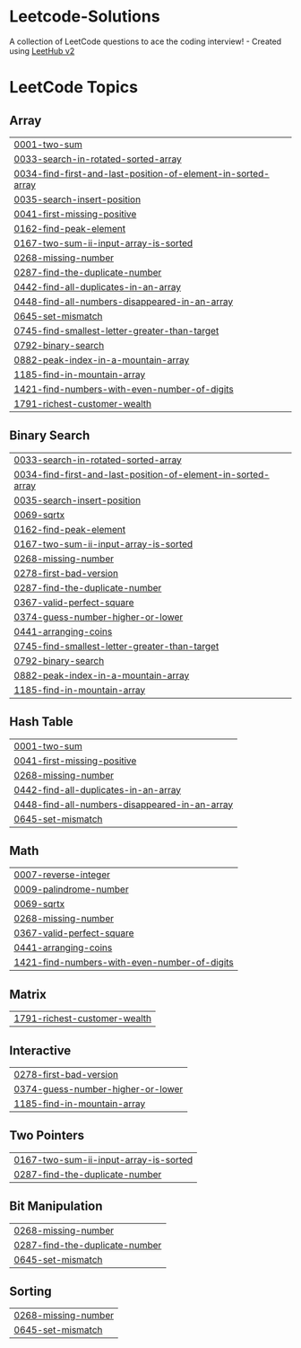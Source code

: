 # Leetcode-Solutions
A collection of LeetCode questions to ace the coding interview! - Created using [LeetHub v2](https://github.com/arunbhardwaj/LeetHub-2.0)

<!---LeetCode Topics Start-->
# LeetCode Topics
## Array
|  |
| ------- |
| [0001-two-sum](https://github.com/divyanshuchander/Leetcode-Solutions/tree/master/0001-two-sum) |
| [0033-search-in-rotated-sorted-array](https://github.com/divyanshuchander/Leetcode-Solutions/tree/master/0033-search-in-rotated-sorted-array) |
| [0034-find-first-and-last-position-of-element-in-sorted-array](https://github.com/divyanshuchander/Leetcode-Solutions/tree/master/0034-find-first-and-last-position-of-element-in-sorted-array) |
| [0035-search-insert-position](https://github.com/divyanshuchander/Leetcode-Solutions/tree/master/0035-search-insert-position) |
| [0041-first-missing-positive](https://github.com/divyanshuchander/Leetcode-Solutions/tree/master/0041-first-missing-positive) |
| [0162-find-peak-element](https://github.com/divyanshuchander/Leetcode-Solutions/tree/master/0162-find-peak-element) |
| [0167-two-sum-ii-input-array-is-sorted](https://github.com/divyanshuchander/Leetcode-Solutions/tree/master/0167-two-sum-ii-input-array-is-sorted) |
| [0268-missing-number](https://github.com/divyanshuchander/Leetcode-Solutions/tree/master/0268-missing-number) |
| [0287-find-the-duplicate-number](https://github.com/divyanshuchander/Leetcode-Solutions/tree/master/0287-find-the-duplicate-number) |
| [0442-find-all-duplicates-in-an-array](https://github.com/divyanshuchander/Leetcode-Solutions/tree/master/0442-find-all-duplicates-in-an-array) |
| [0448-find-all-numbers-disappeared-in-an-array](https://github.com/divyanshuchander/Leetcode-Solutions/tree/master/0448-find-all-numbers-disappeared-in-an-array) |
| [0645-set-mismatch](https://github.com/divyanshuchander/Leetcode-Solutions/tree/master/0645-set-mismatch) |
| [0745-find-smallest-letter-greater-than-target](https://github.com/divyanshuchander/Leetcode-Solutions/tree/master/0745-find-smallest-letter-greater-than-target) |
| [0792-binary-search](https://github.com/divyanshuchander/Leetcode-Solutions/tree/master/0792-binary-search) |
| [0882-peak-index-in-a-mountain-array](https://github.com/divyanshuchander/Leetcode-Solutions/tree/master/0882-peak-index-in-a-mountain-array) |
| [1185-find-in-mountain-array](https://github.com/divyanshuchander/Leetcode-Solutions/tree/master/1185-find-in-mountain-array) |
| [1421-find-numbers-with-even-number-of-digits](https://github.com/divyanshuchander/Leetcode-Solutions/tree/master/1421-find-numbers-with-even-number-of-digits) |
| [1791-richest-customer-wealth](https://github.com/divyanshuchander/Leetcode-Solutions/tree/master/1791-richest-customer-wealth) |
## Binary Search
|  |
| ------- |
| [0033-search-in-rotated-sorted-array](https://github.com/divyanshuchander/Leetcode-Solutions/tree/master/0033-search-in-rotated-sorted-array) |
| [0034-find-first-and-last-position-of-element-in-sorted-array](https://github.com/divyanshuchander/Leetcode-Solutions/tree/master/0034-find-first-and-last-position-of-element-in-sorted-array) |
| [0035-search-insert-position](https://github.com/divyanshuchander/Leetcode-Solutions/tree/master/0035-search-insert-position) |
| [0069-sqrtx](https://github.com/divyanshuchander/Leetcode-Solutions/tree/master/0069-sqrtx) |
| [0162-find-peak-element](https://github.com/divyanshuchander/Leetcode-Solutions/tree/master/0162-find-peak-element) |
| [0167-two-sum-ii-input-array-is-sorted](https://github.com/divyanshuchander/Leetcode-Solutions/tree/master/0167-two-sum-ii-input-array-is-sorted) |
| [0268-missing-number](https://github.com/divyanshuchander/Leetcode-Solutions/tree/master/0268-missing-number) |
| [0278-first-bad-version](https://github.com/divyanshuchander/Leetcode-Solutions/tree/master/0278-first-bad-version) |
| [0287-find-the-duplicate-number](https://github.com/divyanshuchander/Leetcode-Solutions/tree/master/0287-find-the-duplicate-number) |
| [0367-valid-perfect-square](https://github.com/divyanshuchander/Leetcode-Solutions/tree/master/0367-valid-perfect-square) |
| [0374-guess-number-higher-or-lower](https://github.com/divyanshuchander/Leetcode-Solutions/tree/master/0374-guess-number-higher-or-lower) |
| [0441-arranging-coins](https://github.com/divyanshuchander/Leetcode-Solutions/tree/master/0441-arranging-coins) |
| [0745-find-smallest-letter-greater-than-target](https://github.com/divyanshuchander/Leetcode-Solutions/tree/master/0745-find-smallest-letter-greater-than-target) |
| [0792-binary-search](https://github.com/divyanshuchander/Leetcode-Solutions/tree/master/0792-binary-search) |
| [0882-peak-index-in-a-mountain-array](https://github.com/divyanshuchander/Leetcode-Solutions/tree/master/0882-peak-index-in-a-mountain-array) |
| [1185-find-in-mountain-array](https://github.com/divyanshuchander/Leetcode-Solutions/tree/master/1185-find-in-mountain-array) |
## Hash Table
|  |
| ------- |
| [0001-two-sum](https://github.com/divyanshuchander/Leetcode-Solutions/tree/master/0001-two-sum) |
| [0041-first-missing-positive](https://github.com/divyanshuchander/Leetcode-Solutions/tree/master/0041-first-missing-positive) |
| [0268-missing-number](https://github.com/divyanshuchander/Leetcode-Solutions/tree/master/0268-missing-number) |
| [0442-find-all-duplicates-in-an-array](https://github.com/divyanshuchander/Leetcode-Solutions/tree/master/0442-find-all-duplicates-in-an-array) |
| [0448-find-all-numbers-disappeared-in-an-array](https://github.com/divyanshuchander/Leetcode-Solutions/tree/master/0448-find-all-numbers-disappeared-in-an-array) |
| [0645-set-mismatch](https://github.com/divyanshuchander/Leetcode-Solutions/tree/master/0645-set-mismatch) |
## Math
|  |
| ------- |
| [0007-reverse-integer](https://github.com/divyanshuchander/Leetcode-Solutions/tree/master/0007-reverse-integer) |
| [0009-palindrome-number](https://github.com/divyanshuchander/Leetcode-Solutions/tree/master/0009-palindrome-number) |
| [0069-sqrtx](https://github.com/divyanshuchander/Leetcode-Solutions/tree/master/0069-sqrtx) |
| [0268-missing-number](https://github.com/divyanshuchander/Leetcode-Solutions/tree/master/0268-missing-number) |
| [0367-valid-perfect-square](https://github.com/divyanshuchander/Leetcode-Solutions/tree/master/0367-valid-perfect-square) |
| [0441-arranging-coins](https://github.com/divyanshuchander/Leetcode-Solutions/tree/master/0441-arranging-coins) |
| [1421-find-numbers-with-even-number-of-digits](https://github.com/divyanshuchander/Leetcode-Solutions/tree/master/1421-find-numbers-with-even-number-of-digits) |
## Matrix
|  |
| ------- |
| [1791-richest-customer-wealth](https://github.com/divyanshuchander/Leetcode-Solutions/tree/master/1791-richest-customer-wealth) |
## Interactive
|  |
| ------- |
| [0278-first-bad-version](https://github.com/divyanshuchander/Leetcode-Solutions/tree/master/0278-first-bad-version) |
| [0374-guess-number-higher-or-lower](https://github.com/divyanshuchander/Leetcode-Solutions/tree/master/0374-guess-number-higher-or-lower) |
| [1185-find-in-mountain-array](https://github.com/divyanshuchander/Leetcode-Solutions/tree/master/1185-find-in-mountain-array) |
## Two Pointers
|  |
| ------- |
| [0167-two-sum-ii-input-array-is-sorted](https://github.com/divyanshuchander/Leetcode-Solutions/tree/master/0167-two-sum-ii-input-array-is-sorted) |
| [0287-find-the-duplicate-number](https://github.com/divyanshuchander/Leetcode-Solutions/tree/master/0287-find-the-duplicate-number) |
## Bit Manipulation
|  |
| ------- |
| [0268-missing-number](https://github.com/divyanshuchander/Leetcode-Solutions/tree/master/0268-missing-number) |
| [0287-find-the-duplicate-number](https://github.com/divyanshuchander/Leetcode-Solutions/tree/master/0287-find-the-duplicate-number) |
| [0645-set-mismatch](https://github.com/divyanshuchander/Leetcode-Solutions/tree/master/0645-set-mismatch) |
## Sorting
|  |
| ------- |
| [0268-missing-number](https://github.com/divyanshuchander/Leetcode-Solutions/tree/master/0268-missing-number) |
| [0645-set-mismatch](https://github.com/divyanshuchander/Leetcode-Solutions/tree/master/0645-set-mismatch) |
<!---LeetCode Topics End-->